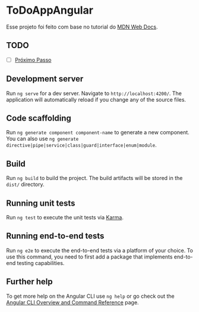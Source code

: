 # ToDoAppAngular

Esse projeto foi feito com base no tutorial do [MDN Web Docs](https://developer.mozilla.org/en-US/docs/Learn/Tools_and_testing/Client-side_JavaScript_frameworks/Angular_todo_list_beginning).

## TODO
- [ ] [Próximo Passo](https://developer.mozilla.org/en-US/docs/Learn/Tools_and_testing/Client-side_JavaScript_frameworks/Angular_filtering)

## Development server

Run `ng serve` for a dev server. Navigate to `http://localhost:4200/`. The application will automatically reload if you change any of the source files.

## Code scaffolding

Run `ng generate component component-name` to generate a new component. You can also use `ng generate directive|pipe|service|class|guard|interface|enum|module`.

## Build

Run `ng build` to build the project. The build artifacts will be stored in the `dist/` directory.

## Running unit tests

Run `ng test` to execute the unit tests via [Karma](https://karma-runner.github.io).

## Running end-to-end tests

Run `ng e2e` to execute the end-to-end tests via a platform of your choice. To use this command, you need to first add a package that implements end-to-end testing capabilities.

## Further help

To get more help on the Angular CLI use `ng help` or go check out the [Angular CLI Overview and Command Reference](https://angular.io/cli) page.
